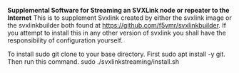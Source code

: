 **Supplemental Software for Streaming an SVXLink node or repeater to the Internet**
This is to supplement Svxlink created by either the svxlink image or the svxlinkbuilder both found at https://github.com/f5vmr/svxlinkbuilder.
If you attempt to install this in any other version of svxlink you shall have the responsibility of configuration yourself.

To install sudo git clone to your base directory. 
First sudo apt install -y git. 
Then run this command.
sudo ./svxlinkstreaming/install.sh
